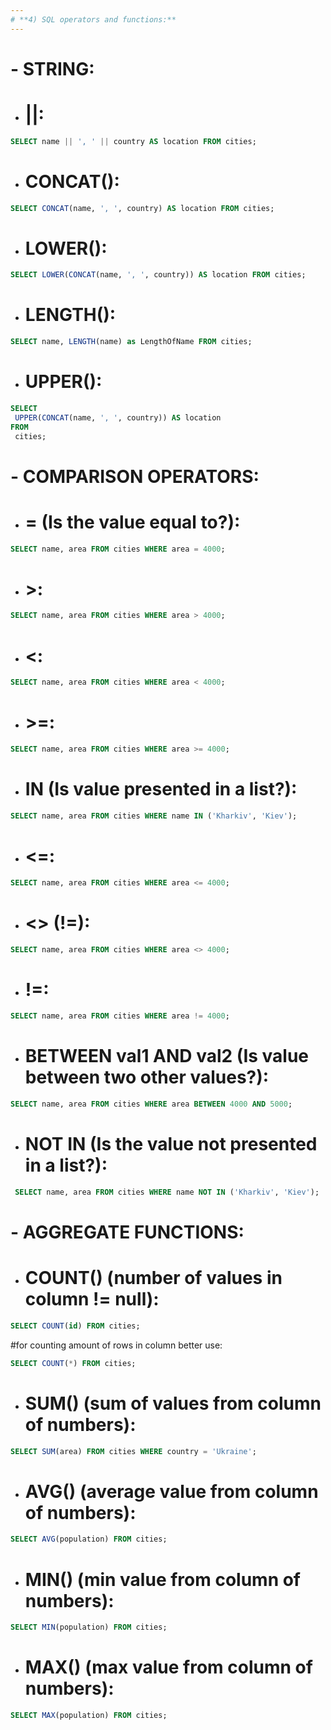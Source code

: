```yaml
---
# **4) SQL operators and functions:**  
--- 
```


# - STRING:  
   - # ||:
 ```sql
 SELECT name || ', ' || country AS location FROM cities;
 ```
   - # CONCAT():
 ```sql
SELECT CONCAT(name, ', ', country) AS location FROM cities;
 ```
   - # LOWER():
 ```sql
 SELECT LOWER(CONCAT(name, ', ', country)) AS location FROM cities;
 ```
   - # LENGTH():
 ```sql
 SELECT name, LENGTH(name) as LengthOfName FROM cities;
 ```
   - # UPPER():
 ```sql
SELECT
  UPPER(CONCAT(name, ', ', country)) AS location
FROM
  cities;
 ```
# - COMPARISON OPERATORS:    
   - # = (Is the value equal to?):
 ```sql
SELECT name, area FROM cities WHERE area = 4000;
 ```
   - # >:
 ```sql
SELECT name, area FROM cities WHERE area > 4000;
 ```
   - # <:
 ```sql
SELECT name, area FROM cities WHERE area < 4000;
 ```
   - # >=:
 ```sql
SELECT name, area FROM cities WHERE area >= 4000;
 ```
   - # IN (Is value presented in a list?):
 ```sql
 SELECT name, area FROM cities WHERE name IN ('Kharkiv', 'Kiev');
 ```
   - # <=:
 ```sql
SELECT name, area FROM cities WHERE area <= 4000;
 ```
   - # <> (!=):
 ```sql
SELECT name, area FROM cities WHERE area <> 4000;
 ```
   - # !=:
 ```sql
SELECT name, area FROM cities WHERE area != 4000;
 ```
   - # BETWEEN val1 AND val2 (Is value between two other values?):
 ```sql
SELECT name, area FROM cities WHERE area BETWEEN 4000 AND 5000;
 ``` 
   - # NOT IN (Is the value not presented in a list?):
 ```sql
  SELECT name, area FROM cities WHERE name NOT IN ('Kharkiv', 'Kiev');
 ```
# - AGGREGATE FUNCTIONS:  
   - # COUNT() (number of values in column != null):
 ```sql
SELECT COUNT(id) FROM cities;
 ```
#for counting amount of rows in column better use:
 ```sql
SELECT COUNT(*) FROM cities;
 ```
   - # SUM() (sum of values from column of numbers):
 ```sql
SELECT SUM(area) FROM cities WHERE country = 'Ukraine';
 ```   
   - # AVG() (average value from column of numbers):
 ```sql
SELECT AVG(population) FROM cities;
 ```   
   - # MIN() (min value from column of numbers):
 ```sql
SELECT MIN(population) FROM cities;
 ```   
   - # MAX() (max value from column of numbers):
 ```sql
SELECT MAX(population) FROM cities;
 ```